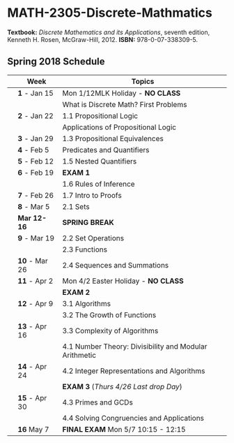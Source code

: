 # MATH-2305-Discrete-Mathmatics

**Textbook:** *Discrete Mathematics and its Applications*, seventh edition, Kenneth H. Rosen,
 McGraw-Hill, 2012. 
 **ISBN:** 978-0-07-338309-5.

## Spring 2018 Schedule

| | Week | Topics |
| --- | ---| --- |
|  | **1** - Jan 15  | Mon 1/12MLK Holiday - **NO CLASS**                     |
|  |                 | What is Discrete Math? First Problems                  |
|  | **2** - Jan 22  | 1.1 Propositional Logic                                |
|  |                 |  Applications of Propositional Logic                   |
|  | **3** - Jan 29  | 1.3 Propositional Equivalences                         |
|  | **4** - Feb 5   | Predicates and Quantifiers                             |
|  | **5** - Feb 12  | 1.5 Nested Quantifiers                                 |
|  | **6** - Feb 19  | **EXAM 1**                                             |
|  |                 | 1.6 Rules of Inference                                 |
|  | **7** - Feb 26  | 1.7 Intro to Proofs                                    |
|  | **8** - Mar 5   | 2.1 Sets                                               |
|  | **Mar 12-16**   | **SPRING BREAK**                                       |
|  | **9** - Mar 19  | 2.2 Set Operations                                     |
|  |                 | 2.3 Functions                                          |
|  | **10** - Mar 26 | 2.4 Sequences and Summations                           |
|  | **11** - Apr 2  | Mon 4/2 Easter Holiday - **NO CLASS**                  |
|  |                 | **EXAM 2**                                             |
|  | **12** - Apr 9  | 3.1 Algorithms                                         |
|  |                 | 3.2 The Growth of Functions                            |
|  | **13** - Apr 16 | 3.3 Complexity of Algorithms                           |
|  |                 | 4.1 Number Theory: Divisibility and Modular Arithmetic |
|  | **14** - Apr 24 | 4.2 Integer Representations and Algorithms             |
|  |                 | **EXAM 3** (*Thurs 4/26 Last drop Day*)                |
|  | **15** - Apr 30 | 4.3 Primes and GCDs                                    |
|  |                 | 4.4 Solving Congruencies and Applications              |
|  | **16** May 7    | **FINAL EXAM** Mon 5/7 10:15 - 12:15                   |
